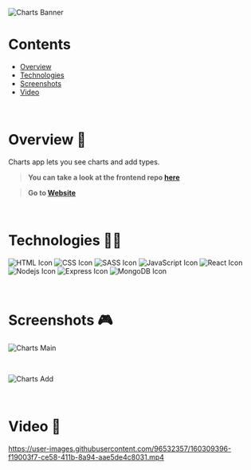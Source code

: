 ![Charts Banner](https://i.ibb.co/YTGVp40/charts-banner.png)

# Contents

- [Overview](#overview-)
- [Technologies](#technologies-)
- [Screenshots](#screenshots-)
- [Video](#video-)

<br />

# Overview 👋

Charts app lets you see charts and add types.  

> **You can take a look at the frontend repo [here](https://github.com/gilgg/charts-frontend)**

> **Go to [Website](https://gil-charts.netlify.app/)**

<br />

# Technologies 👨‍💻

![HTML Icon](https://i.ibb.co/9tyHGr7/html-logo.png, "HTML")
![CSS Icon](https://i.ibb.co/b3QNSgX/css-logo.png, "CSS")
![SASS Icon](https://i.ibb.co/2M5yfGb/sass-logo.png, "SASS")
![JavaScript Icon](https://i.ibb.co/L5RS8g1/Group-11.png, "JavaScript")
![React Icon](https://i.ibb.co/BBFKyz9/Group-9.png, "React")
![Nodejs Icon](https://i.ibb.co/1KjfZ9L/Group-8.png, "Nodejs")
![Express Icon](https://i.ibb.co/4J71gTL/express-logo.png, "Express")
![MongoDB Icon](https://i.ibb.co/KXG94Kc/Group-10.png, "MongoDB")

<br />

# Screenshots 🎮

![Charts Main](https://i.ibb.co/DzNQ4vM/charts-1.png)

<br />

![Charts Add ](https://i.ibb.co/fXTZ69X/charts-2.png)

<br />

# Video 🎥

https://user-images.githubusercontent.com/96532357/160309396-f19003f7-ce58-411b-8a94-aae5de4c8031.mp4
